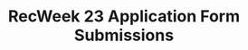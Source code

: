 ---
title: RecWeek 23 Application Form Submissions
redirect_to: https://forms.gle/xBoumTpJxhKbqFDu8
redirect_from: 
  - /RW23AppFormSubmission
  - /rw23appformsubmission
---
